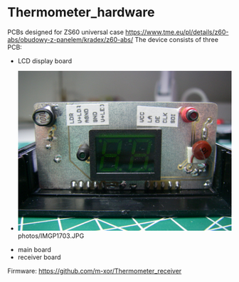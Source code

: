 # Thermometer_hardware

PCBs designed for ZS60 universal case https://www.tme.eu/pl/details/z60-abs/obudowy-z-panelem/kradex/z60-abs/
The device consists of three PCB:
- LCD display board
* ![Fit to case](https://github.com/m-xor/Thermometer_hardware/blob/master/photos/IMGP1703_small.JPG)
photos/IMGP1703.JPG
- main board
- receiver board

Firmware: https://github.com/m-xor/Thermometer_receiver
